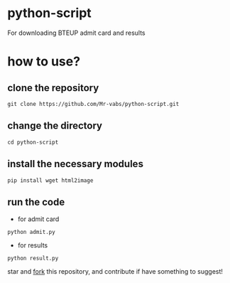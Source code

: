 # python-script
For downloading BTEUP admit card and results 

# how to use?

## clone the repository
```
git clone https://github.com/Mr-vabs/python-script.git
```

## change the directory
```
cd python-script
```

## install the necessary modules
```
pip install wget html2image
```

## run the code 
- for admit card 
```
python admit.py
```

- for results 
```
python result.py
```

star and [fork](https://github.com/Mr-vabs/python-script/fork) this repository, and contribute if have something to suggest!
